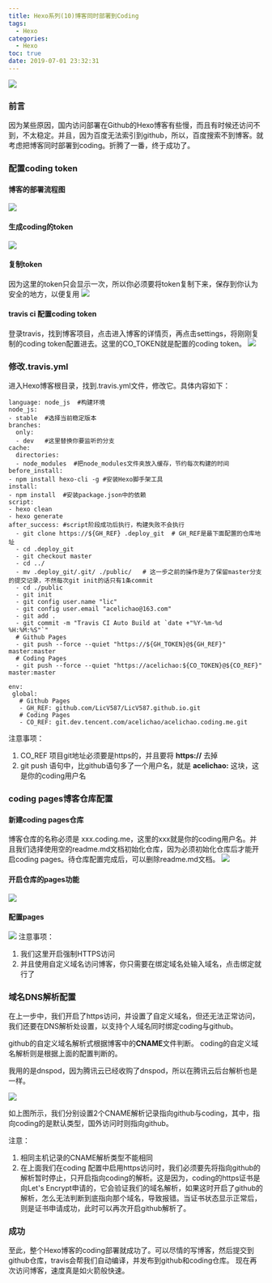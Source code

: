```yaml
---
title: Hexo系列(10)博客同时部署到Coding
tags:
  - Hexo
categories:
  - Hexo
toc: true
date: 2019-07-01 23:32:31
---
```


![](https://raw.githubusercontent.com/LicV587/img/master/picgo/20190701233152.jpg)

<!-- more -->

### 前言
因为某些原因，国内访问部署在Github的Hexo博客有些慢，而且有时候还访问不到，不太稳定。并且，因为百度无法索引到github，所以，百度搜索不到博客。就考虑把博客同时部署到coding。折腾了一番，终于成功了。


### 配置coding token
#### 博客的部署流程图
![](https://raw.githubusercontent.com/LicV587/img/master/picgo/20190701222756.jpg)

#### 生成coding的token
![](https://raw.githubusercontent.com/LicV587/img/master/picgo/20190701223130.jpg)

#### 复制token
因为这里的token只会显示一次，所以你必须要将token复制下来，保存到你认为安全的地方，以便复用
![](https://raw.githubusercontent.com/LicV587/img/master/picgo/20190701223143.jpg)

#### travis ci 配置coding token
登录travis，找到博客项目，点击进入博客的详情页，再点击settings，将刚刚复制的coding token配置进去。这里的CO_TOKEN就是配置的coding token。
![](https://raw.githubusercontent.com/LicV587/img/master/picgo/20190701223158.jpg)

### 修改.travis.yml
进入Hexo博客根目录，找到.travis.yml文件，修改它。具体内容如下：

```
language: node_js  #构建环境
node_js:
- stable  #选择当前稳定版本
branches:
  only:
  - dev   #这里替换你要监听的分支
cache:
  directories:
  - node_modules  #把node_modules文件夹放入缓存，节约每次构建的时间
before_install:
- npm install hexo-cli -g #安装Hexo脚手架工具
install:
- npm install  #安装package.json中的依赖
script:
- hexo clean
- hexo generate
after_success: #script阶段成功后执行，构建失败不会执行
  - git clone https://${GH_REF} .deploy_git  # GH_REF是最下面配置的仓库地址
  - cd .deploy_git
  - git checkout master
  - cd ../
  - mv .deploy_git/.git/ ./public/   # 这一步之前的操作是为了保留master分支的提交记录，不然每次git init的话只有1条commit
  - cd ./public
  - git init
  - git config user.name "lic"
  - git config user.email "acelichao@163.com"
  - git add .
  - git commit -m "Travis CI Auto Build at `date +"%Y-%m-%d %H:%M:%S"`"
  # Github Pages
  - git push --force --quiet "https://${GH_TOKEN}@${GH_REF}" master:master 
  # Coding Pages
  - git push --force --quiet "https://acelichao:${CO_TOKEN}@${CO_REF}" master:master 

env:
 global:
   # Github Pages
   - GH_REF: github.com/LicV587/LicV587.github.io.git
   # Coding Pages
   - CO_REF: git.dev.tencent.com/acelichao/acelichao.coding.me.git
```

注意事项：
1. CO_REF 项目git地址必须要是https的，并且要将 **https://** 去掉
2. git push 语句中，比github语句多了一个用户名，就是 **acelichao:** 这块，这是你的coding用户名

### coding pages博客仓库配置
#### 新建coding pages仓库
博客仓库的名称必须是 xxx.coding.me，这里的xxx就是你的coding用户名。并且我们选择使用空的readme.md文档初始化仓库，因为必须初始化仓库后才能开启coding pages。待仓库配置完成后，可以删除readme.md文档。
![](https://raw.githubusercontent.com/LicV587/img/master/picgo/20190701225633.png)

#### 开启仓库的pages功能
![](https://raw.githubusercontent.com/LicV587/img/master/picgo/20190701225651.png)

#### 配置pages
![](https://raw.githubusercontent.com/LicV587/img/master/picgo/20190701225703.png)
注意事项：
1. 我们这里开启强制HTTPS访问
2. 并且使用自定义域名访问博客，你只需要在绑定域名处输入域名，点击绑定就行了

### 域名DNS解析配置
在上一步中，我们开启了https访问，并设置了自定义域名，但还无法正常访问，我们还要在DNS解析处设置，以支持个人域名同时绑定coding与github。

github的自定义域名解析式根据博客中的**CNAME**文件判断。
coding的自定义域名解析则是根据上面的配置判断的。

我用的是dnspod，因为腾讯云已经收购了dnspod，所以在腾讯云后台解析也是一样。

![](https://raw.githubusercontent.com/LicV587/img/master/picgo/20190701230723.png)

如上图所示，我们分别设置2个CNAME解析记录指向github与coding，其中，指向coding的是默认类型，国外访问时则指向github。

注意：
1. 相同主机记录的CNAME解析类型不能相同
2. 在上面我们在coding 配置中启用https访问时，我们必须要先将指向github的解析暂时停止，只开启指向coding的解析。这是因为，coding的https证书是向Let's Encrypt申请的，它会验证我们的域名解析，如果这时开启了github的解析，怎么无法判断到底指向那个域名，导致报错。当证书状态显示正常后，则是证书申请成功，此时可以再次开启github解析了。

### 成功
至此，整个Hexo博客的coding部署就成功了。可以尽情的写博客，然后提交到github仓库，travis会帮我们自动编译，并发布到github和coding仓库。
现在再次访问博客，速度真是如火箭般快速。


